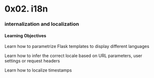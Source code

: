<h1>0x02. i18n</h1>
<h3>internalization and localization</h3>
<h4>Learning Objectives</h4>
<p>Learn how to parametrize Flask templates to display different languages</p>
<p>Learn how to infer the correct locale based on URL parameters, user settings or request headers</p>
<p>Learn how to localize timestamps</p>